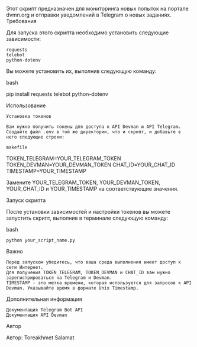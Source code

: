 Этот скрипт предназначен для мониторинга новых попыток на портале dvmn.org и отправки уведомлений в Telegram о новых заданиях.
Требования

Для запуска этого скрипта необходимо установить следующие зависимости:

    requests
    telebot
    python-dotenv

Вы можете установить их, выполнив следующую команду:

bash

pip install requests telebot python-dotenv

Использование

    Установка токенов

    Вам нужно получить токены для доступа к API Devman и API Telegram. Создайте файл .env в той же директории, что и скрипт, и добавьте в него следующие строки:

    makefile

TOKEN_TELEGRAM=YOUR_TELEGRAM_TOKEN
TOKEN_DEVMAN=YOUR_DEVMAN_TOKEN
CHAT_ID=YOUR_CHAT_ID
TIMESTAMP=YOUR_TIMESTAMP

Замените YOUR_TELEGRAM_TOKEN, YOUR_DEVMAN_TOKEN, YOUR_CHAT_ID и YOUR_TIMESTAMP на соответствующие значения.

Запуск скрипта

После установки зависимостей и настройки токенов вы можете запустить скрипт, выполнив в терминале следующую команду:

bash

    python your_script_name.py

Важно

    Перед запуском убедитесь, что ваша среда выполнения имеет доступ к сети Интернет.
    Для получения TOKEN_TELEGRAM, TOKEN_DEVMAN и CHAT_ID вам нужно зарегистрироваться на Telegram и Devman.
    TIMESTAMP - это метка времени, которая используется для запросов к API Devman. Указывайте время в формате Unix Timestamp.

Дополнительная информация

    Документация Telegram Bot API
    Документация API Devman

Автор

Автор: Toreakhmet Salamat